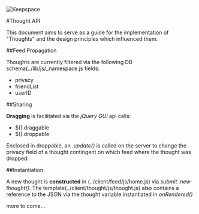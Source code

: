 ![Keepspace](http://i.imgur.com/sYK8xa8.png)

#Thought API

This document aims to serve as a guide for the implementation of "Thoughts"
and the design principles which influenced them. 

##Feed Propagation
 
 Thoughts are currently filtered via the following DB schema(../lib/js/_namespace.js fields:
 
 * privacy
 * friendList
 * userID
 
##Sharing
 
 **Dragging** is facilitated via the *jQuery GUI* api calls:
 
 * $().draggable
 * $().droppable 
 
 Enclosed in droppable, an *.update()* is called on the server to change the privacy field of a thought contingent on which feed where the thought was dropped.
 
##Instantiation

A new thought is **constructed** in (../client/feed/js/home.js) via *submit .new-thought()*. The template(../client/thought/js/thought.js) also contains a reference to the JSON
 via the thought variable instantiated in *onRendered()* 

more to come...